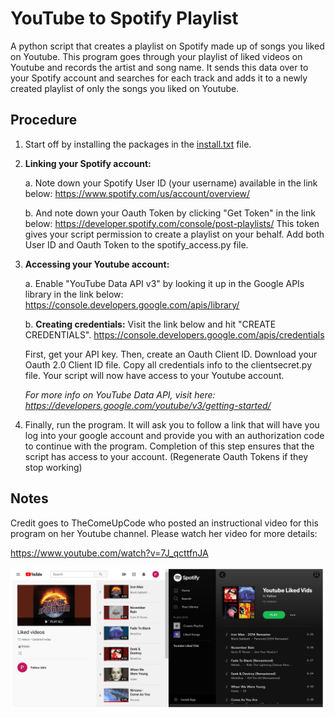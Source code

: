 # YouTube to Spotify Playlist
A python script that creates a playlist on Spotify made up of songs you liked on Youtube. 
This program goes through your playlist of liked videos on Youtube and records the artist and song name. It sends this data over to your Spotify account and searches for each track and adds it to a newly created playlist of only the songs you liked on Youtube. 

## Procedure
1. Start off by installing the packages in the [install.txt](https://github.com/abhigya-ps/YouTube-to-Spotify/blob/master/install.txt) file. 

2. **Linking your Spotify account:**

     a. Note down your Spotify User ID (your username) available in the link below:
    https://www.spotify.com/us/account/overview/
    
     b. And note down your Oauth Token by clicking "Get Token" in the link below:
    https://developer.spotify.com/console/post-playlists/
    This token gives your script permission to create a playlist on your behalf. Add both User ID and       Oauth Token to the spotify_access.py file.
    
3. **Accessing your Youtube account:**

     a. Enable "YouTube Data API v3" by looking it up in the Google APIs library in the link below:
    https://console.developers.google.com/apis/library/
    
     b. **Creating credentials:** Visit the link below and hit "CREATE CREDENTIALS". 
    https://console.developers.google.com/apis/credentials
    
     First, get your API key. Then, create an Oauth Client ID. Download your Oauth 2.0 Client ID file. Copy all credentials info to the      clientsecret.py file. Your script will now have access to your Youtube account.
   
     *For more info on YouTube Data API, visit here: https://developers.google.com/youtube/v3/getting-started/*
     
4. Finally, run the program. It will ask you to follow a link that will have you log into your google account and provide you with an authorization code to continue with the program. Completion of this step ensures that the script has access to your account. (Regenerate Oauth Tokens if they stop working)

## Notes
Credit goes to TheComeUpCode who posted an instructional video for this program on her Youtube channel. Please watch her video for more details:

https://www.youtube.com/watch?v=7J_qcttfnJA

![playlist image](https://github.com/abhigya-ps/YouTube-to-Spotify/blob/master/images/youtube%20to%20spotifyy.PNG)



 

    

